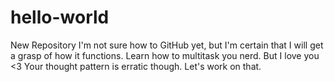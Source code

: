 # hello-world
New Repository
I'm not sure how to GitHub yet, but I'm certain that I will get a grasp of how it functions. Learn how to multitask you nerd.
But I love you <3 Your thought pattern is erratic though. Let's work on that.
